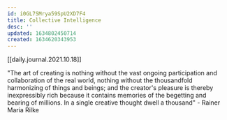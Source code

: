 ```yaml
---
id: i0GL7SMrya59SpU2XD7F4
title: Collective Intelligence
desc: ''
updated: 1634802450714
created: 1634620343953
---
```



[[daily.journal.2021.10.18]]

"The art of creating is nothing without the vast ongoing participation and collaboration of the real world, nothing without the thousandfold harmonizing of things and beings; and the creator's pleasure is thereby inexpressibly rich because it contains memories of the begetting and bearing of millions. In a single creative thought dwell a thousand" - Rainer Maria Rilke

